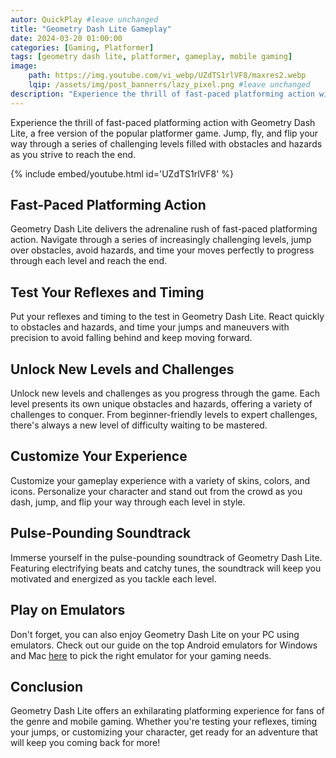```yaml
---
autor: QuickPlay #leave unchanged
title: "Geometry Dash Lite Gameplay"
date: 2024-03-20 01:00:00
categories: [Gaming, Platformer]
tags: [geometry dash lite, platformer, gameplay, mobile gaming]
image: 
    path: https://img.youtube.com/vi_webp/UZdTS1rlVF8/maxres2.webp 
    lqip: /assets/img/post_bannerrs/lazy_pixel.png #leave unchanged
description: "Experience the thrill of fast-paced platforming action with Geometry Dash Lite, a free version of the popular platformer game. Jump, fly, and flip your way through a series of challenging levels filled with obstacles and hazards as you strive to reach the end. Discover its addictive gameplay, pulse-pounding soundtrack, and how to conquer each level in this thrilling platformer adventure."
---
```


Experience the thrill of fast-paced platforming action with Geometry Dash Lite, a free version of the popular platformer game. Jump, fly, and flip your way through a series of challenging levels filled with obstacles and hazards as you strive to reach the end.

{% include embed/youtube.html id='UZdTS1rlVF8' %}

## Fast-Paced Platforming Action
Geometry Dash Lite delivers the adrenaline rush of fast-paced platforming action. Navigate through a series of increasingly challenging levels, jump over obstacles, avoid hazards, and time your moves perfectly to progress through each level and reach the end.

## Test Your Reflexes and Timing
Put your reflexes and timing to the test in Geometry Dash Lite. React quickly to obstacles and hazards, and time your jumps and maneuvers with precision to avoid falling behind and keep moving forward.

## Unlock New Levels and Challenges
Unlock new levels and challenges as you progress through the game. Each level presents its own unique obstacles and hazards, offering a variety of challenges to conquer. From beginner-friendly levels to expert challenges, there's always a new level of difficulty waiting to be mastered.

## Customize Your Experience
Customize your gameplay experience with a variety of skins, colors, and icons. Personalize your character and stand out from the crowd as you dash, jump, and flip your way through each level in style.

## Pulse-Pounding Soundtrack
Immerse yourself in the pulse-pounding soundtrack of Geometry Dash Lite. Featuring electrifying beats and catchy tunes, the soundtrack will keep you motivated and energized as you tackle each level.

## Play on Emulators
Don't forget, you can also enjoy Geometry Dash Lite on your PC using emulators. Check out our guide on the top Android emulators for Windows and Mac [here](https://quickplaymobile.github.io/posts/Top-10-Best-Android-Emulators-for-Windows-and-Mac/) to pick the right emulator for your gaming needs.

## Conclusion
Geometry Dash Lite offers an exhilarating platforming experience for fans of the genre and mobile gaming. Whether you're testing your reflexes, timing your jumps, or customizing your character, get ready for an adventure that will keep you coming back for more!

